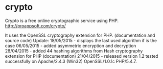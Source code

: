 # crypto
Crypto is a free online cryptographic service using PHP.
http://proappsoft.com/crypto/

It uses the OpenSSL cryptography extension for PHP. (documentation and source code)
Update:
18/05/2015 - displays the last used algorithm if is the case
06/05/2015 - added asymmetric encryption and decryption
28/04/2015 - added 44 hashing algorithms from Hash cryptography extension for PHP (documentation)
21/04/2015 - released version 1.2 tested successfully on Apache/2.4.3 (Win32) OpenSSL/1.0.1c PHP/5.4.7.
